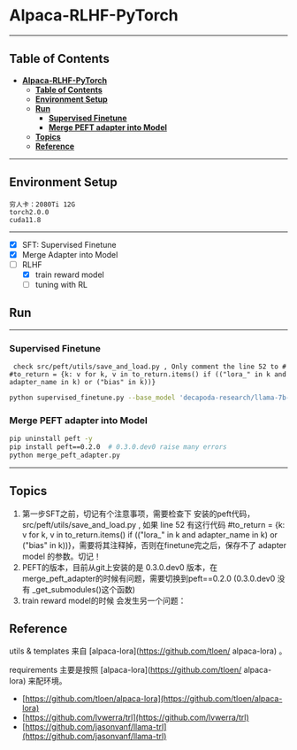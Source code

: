 # **Alpaca-RLHF-PyTorch**

---
## **Table of Contents**
- [**Alpaca-RLHF-PyTorch**](#alpaca-rlhf-pytorch)
  - [**Table of Contents**](#table-of-contents)
  - [**Environment Setup**](#environment-setup)
  - [**Run**](#run)
    - [**Supervised Finetune**](#supervised-finetune)
    - [**Merge PEFT adapter into Model**](#merge-peft-adapter-into-model)
  - [**Topics**](#topics)
  - [**Reference**](#reference)
---

## **Environment Setup**
```
穷人卡：2080Ti 12G
torch2.0.0
cuda11.8
```

---

- [x] SFT: Supervised Finetune
- [x] Merge Adapter into Model
- [ ] RLHF
  - [x] train reward model
  - [ ] tuning with RL

## **Run**
---
### **Supervised Finetune**

```
 check src/peft/utils/save_and_load.py , Only comment the line 52 to # #to_return = {k: v for k, v in to_return.items() if (("lora_" in k and adapter_name in k) or ("bias" in k))}
```

```bash
python supervised_finetune.py --base_model 'decapoda-research/llama-7b-hf' --data_path 'yahma/alpaca-cleaned' --output_dir './lora-alpaca' --num_epochs 1
```


### **Merge PEFT adapter into Model**

```bash
pip uninstall peft -y
pip install peft==0.2.0  # 0.3.0.dev0 raise many errors
python merge_peft_adapter.py
```

---

## **Topics**
1. 第一步SFT之前，切记有个注意事项，需要检查下 安装的peft代码， src/peft/utils/save_and_load.py , 如果 line 52 有这行代码  #to_return = {k: v for k, v in to_return.items() if (("lora_" in k and adapter_name in k) or ("bias" in k))}，需要将其注释掉，否则在finetune完之后，保存不了 adapter model 的参数。切记！
2. PEFT的版本，目前从git上安装的是 0.3.0.dev0 版本，在merge_peft_adapter的时候有问题，需要切换到peft==0.2.0 (0.3.0.dev0 没有 _get_submodules()这个函数)
3. train reward model的时候 会发生另一个问题：

## **Reference**
utils & templates 来自 [alpaca-lora](https://github.com/tloen/
alpaca-lora) 。

requirements 主要是按照 [alpaca-lora](https://github.com/tloen/
alpaca-lora) 来配环境。
* [https://github.com/tloen/alpaca-lora](https://github.com/tloen/alpaca-lora)
* [https://github.com/lvwerra/trl](https://github.com/lvwerra/trl)
* [https://github.com/jasonvanf/llama-trl](https://github.com/jasonvanf/llama-trl)